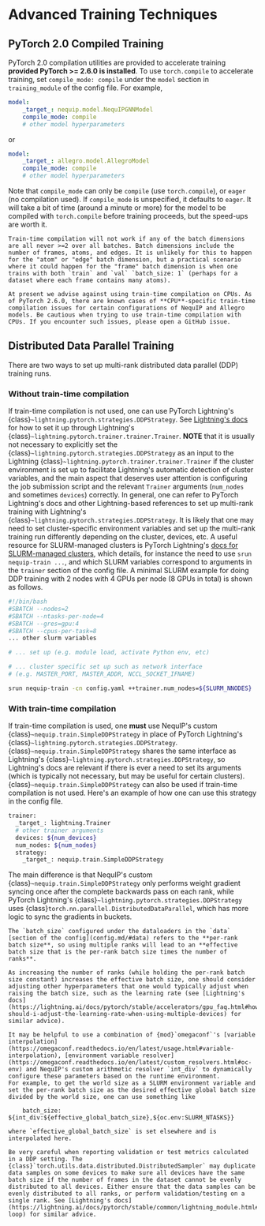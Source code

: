 # Advanced Training Techniques

## PyTorch 2.0 Compiled Training

PyTorch 2.0 compilation utilities are provided to accelerate training **provided PyTorch >= 2.6.0 is installed**.
To use `torch.compile` to accelerate training, set `compile_mode: compile` under the `model` section in `training_module` of the config file. For example,
```yaml
model:
    _target_: nequip.model.NequIPGNNModel
    compile_mode: compile
    # other model hyperparameters
```
or
```yaml
model:
    _target_: allegro.model.AllegroModel
    compile_mode: compile
    # other model hyperparameters    
```
Note that `compile_mode` can only be `compile` (use `torch.compile`), or `eager` (no compilation used). If `compile_mode` is unspecified, it defaults to `eager`.
It will take a bit of time (around a minute or more) for the model to be compiled with `torch.compile` before training proceeds, but the speed-ups are worth it.

```{warning}
Train-time compilation will not work if any of the batch dimensions are all never >=2 over all batches. Batch dimensions include the number of frames, atoms, and edges. It is unlikely for this to happen for the "atom" or "edge" batch dimension, but a practical scenario where it could happen for the "frame" batch dimension is when one trains with both `train` and `val` `batch_size: 1` (perhaps for a dataset where each frame contains many atoms).
```

```{warning}
At present we advise against using train-time compilation on CPUs. As of PyTorch 2.6.0, there are known cases of **CPU**-specific train-time compilation issues for certain configurations of NequIP and Allegro models. Be cautious when trying to use train-time compilation with CPUs. If you encounter such issues, please open a GitHub issue.
```

## Distributed Data Parallel Training

There are two ways to set up multi-rank distributed data parallel (DDP) training runs.

### Without train-time compilation

If train-time compilation is not used, one can use PyTorch Lightning's {class}`~lightning.pytorch.strategies.DDPStrategy`.
See [Lightning's docs](https://lightning.ai/docs/pytorch/stable/accelerators/gpu_intermediate.html#distributed-data-parallel) for how to set it up through Lightning's {class}`~lightning.pytorch.trainer.trainer.Trainer`.
**NOTE** that it is usually not necessary to explicitly set the {class}`~lightning.pytorch.strategies.DDPStrategy` as an input to the Lightning {class}`~lightning.pytorch.trainer.trainer.Trainer` if the cluster environment is set up to facilitate Lightning's automatic detection of cluster variables, and the main aspect that deserves user attention is configuring the job submission script and the relevant `Trainer` arguments (`num_nodes` and sometimes `devices`) correctly.
In general, one can refer to PyTorch Lightning's docs and other Lightning-based references to set up multi-rank training with Lightning's {class}`~lightning.pytorch.strategies.DDPStrategy`.
It is likely that one may need to set cluster-specific environment variables and set up the multi-rank training run differently depending on the cluster, devices, etc.
A useful resource for SLURM-managed clusters is PyTorch Lightning's [docs for SLURM-managed clusters](https://lightning.ai/docs/pytorch/stable/clouds/cluster_advanced.html), which details, for instance the need to use `srun nequip-train ...`, and which SLURM variables correspond to arguments in the `trainer` section of the config file.
A minimal SLURM example for doing DDP training with 2 nodes with 4 GPUs per node (8 GPUs in total) is shown as follows.

```bash
#!/bin/bash
#SBATCH --nodes=2
#SBATCH --ntasks-per-node=4
#SBATCH --gres=gpu:4
#SBATCH --cpus-per-task=8
... other slurm variables

# ... set up (e.g. module load, activate Python env, etc)

# ... cluster specific set up such as network interface 
# (e.g. MASTER_PORT, MASTER_ADDR, NCCL_SOCKET_IFNAME)

srun nequip-train -cn config.yaml ++trainer.num_nodes=${SLURM_NNODES}
```

### With train-time compilation

If train-time compilation is used, one **must** use NequIP's custom {class}`~nequip.train.SimpleDDPStrategy` in place of PyTorch Lightning's {class}`~lightning.pytorch.strategies.DDPStrategy`.
{class}`~nequip.train.SimpleDDPStrategy` shares the same interface as Lightning's {class}`~lightning.pytorch.strategies.DDPStrategy`, so Lightning's docs are relevant if there is ever a need to set its arguments (which is typically not necessary, but may be useful for certain clusters).
{class}`~nequip.train.SimpleDDPStrategy` can also be used if train-time compilation is not used.
Here's an example of how one can use this strategy in the config file.

```bash
trainer:
  _target_: lightning.Trainer
  # other trainer arguments
  devices: ${num_devices}
  num_nodes: ${num_nodes}
  strategy:
    _target_: nequip.train.SimpleDDPStrategy
```

The main difference is that NequIP's custom {class}`~nequip.train.SimpleDDPStrategy` only performs weight gradient syncing once after the complete backwards pass on each rank, while PyTorch Lightning's {class}`~lightning.pytorch.strategies.DDPStrategy` uses {class}`torch.nn.parallel.DistributedDataParallel`, which has more logic to sync the gradients in buckets.

```{warning}
The `batch_size` configured under the dataloaders in the `data` [section of the config](config.md/#data) refers to the **per-rank batch size**, so using multiple ranks will lead to an **effective batch size that is the per-rank batch size times the number of ranks**.

As increasing the number of ranks (while holding the per-rank batch size constant) increases the effective batch size, one should consider adjusting other hyperparameters that one would typically adjust when raising the batch size, such as the learning rate (see [Lightning's docs](https://lightning.ai/docs/pytorch/stable/accelerators/gpu_faq.html#how-should-i-adjust-the-learning-rate-when-using-multiple-devices) for similar advice).

It may be helpful to use a combination of {mod}`omegaconf`'s [variable interpolation](https://omegaconf.readthedocs.io/en/latest/usage.html#variable-interpolation), [environment variable resolver](https://omegaconf.readthedocs.io/en/latest/custom_resolvers.html#oc-env) and NequIP's custom arithmetic resolver `int_div` to dynamically configure these parameters based on the runtime environment. 
For example, to get the world size as a SLURM environment variable and set the per-rank batch size as the desired effective global batch size divided by the world size, one can use something like

    batch_size: ${int_div:${effective_global_batch_size},${oc.env:SLURM_NTASKS}}

where `effective_global_batch_size` is set elsewhere and is interpolated here.
```


```{warning}
Be very careful when reporting validation or test metrics calculated in a DDP setting. The {class}`torch.utils.data.distributed.DistributedSampler` may duplicate data samples on some devices to make sure all devices have the same batch size if the number of frames in the dataset cannot be evenly distributed to all devices. Either ensure that the data samples can be evenly distributed to all ranks, or perform validation/testing on a single rank. See [Lightning's docs](https://lightning.ai/docs/pytorch/stable/common/lightning_module.html#test-loop) for similar advice.
```
